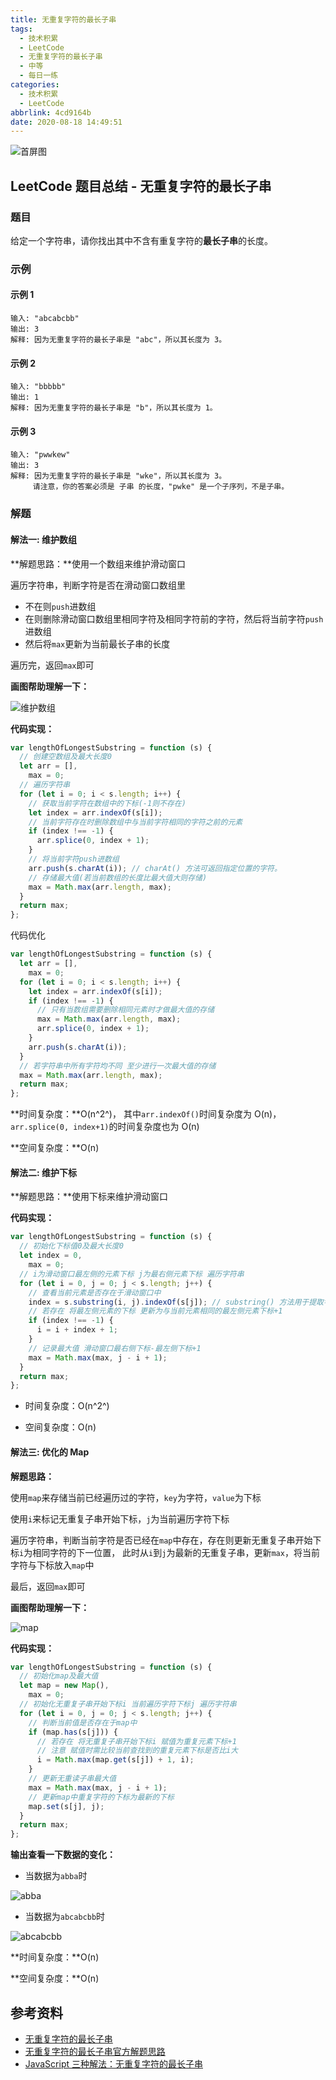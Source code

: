 ```yaml
---
title: 无重复字符的最长子串
tags:
  - 技术积累
  - LeetCode
  - 无重复字符的最长子串
  - 中等
  - 每日一练
categories:
  - 技术积累
  - LeetCode
abbrlink: 4cd9164b
date: 2020-08-18 14:49:51
---
```


![首屏图](https://s1.ax1x.com/2020/08/18/duIHij.jpg)

<!-- more -->

## LeetCode 题目总结 - 无重复字符的最长子串

### 题目

给定一个字符串，请你找出其中不含有重复字符的**最长子串**的长度。

### 示例

#### 示例 1

```text
输入: "abcabcbb"
输出: 3
解释: 因为无重复字符的最长子串是 "abc"，所以其长度为 3。
```

#### 示例 2

```text
输入: "bbbbb"
输出: 1
解释: 因为无重复字符的最长子串是 "b"，所以其长度为 1。
```

#### 示例 3

```text
输入: "pwwkew"
输出: 3
解释: 因为无重复字符的最长子串是 "wke"，所以其长度为 3。
     请注意，你的答案必须是 子串 的长度，"pwke" 是一个子序列，不是子串。
```

### 解题

#### 解法一: 维护数组

**解题思路：**使用一个数组来维护滑动窗口

遍历字符串，判断字符是否在滑动窗口数组里

- 不在则`push`进数组
- 在则删除滑动窗口数组里相同字符及相同字符前的字符，然后将当前字符`push`进数组
- 然后将`max`更新为当前最长子串的长度

遍历完，返回`max`即可

**画图帮助理解一下：**

![维护数组](https://s1.ax1x.com/2020/08/19/dQtNVO.jpg)

**代码实现：**

```js
var lengthOfLongestSubstring = function (s) {
  // 创建空数组及最大长度0
  let arr = [],
    max = 0;
  // 遍历字符串
  for (let i = 0; i < s.length; i++) {
    // 获取当前字符在数组中的下标(-1则不存在)
    let index = arr.indexOf(s[i]);
    // 当前字符存在时删除数组中与当前字符相同的字符之前的元素
    if (index !== -1) {
      arr.splice(0, index + 1);
    }
    // 将当前字符push进数组
    arr.push(s.charAt(i)); // charAt() 方法可返回指定位置的字符。
    // 存储最大值(若当前数组的长度比最大值大则存储)
    max = Math.max(arr.length, max);
  }
  return max;
};
```

代码优化

```js
var lengthOfLongestSubstring = function (s) {
  let arr = [],
    max = 0;
  for (let i = 0; i < s.length; i++) {
    let index = arr.indexOf(s[i]);
    if (index !== -1) {
      // 只有当数组需要删除相同元素时才做最大值的存储
      max = Math.max(arr.length, max);
      arr.splice(0, index + 1);
    }
    arr.push(s.charAt(i));
  }
  // 若字符串中所有字符均不同 至少进行一次最大值的存储
  max = Math.max(arr.length, max);
  return max;
};
```

**时间复杂度：**O(n^2^)， 其中`arr.indexOf()`时间复杂度为 O(n)，`arr.splice(0, index+1)`的时间复杂度也为 O(n)

**空间复杂度：**O(n)

#### 解法二: 维护下标

**解题思路：**使用下标来维护滑动窗口

**代码实现：**

```js
var lengthOfLongestSubstring = function (s) {
  // 初始化下标值0及最大长度0
  let index = 0,
    max = 0;
  // i为滑动窗口最左侧的元素下标 j为最右侧元素下标 遍历字符串
  for (let i = 0, j = 0; j < s.length; j++) {
    // 查看当前元素是否存在于滑动窗口中
    index = s.substring(i, j).indexOf(s[j]); // substring() 方法用于提取字符串中介于两个指定下标之间的字符。
    // 若存在 将最左侧元素的下标 更新为与当前元素相同的最左侧元素下标+1
    if (index !== -1) {
      i = i + index + 1;
    }
    // 记录最大值 滑动窗口最右侧下标-最左侧下标+1
    max = Math.max(max, j - i + 1);
  }
  return max;
};
```

- 时间复杂度：O(n^2^)

- 空间复杂度：O(n)

#### 解法三: 优化的 Map

**解题思路：**

使用`map`来存储当前已经遍历过的字符，`key`为字符，`value`为下标

使用`i`来标记无重复子串开始下标，`j`为当前遍历字符下标

遍历字符串，判断当前字符是否已经在`map`中存在，存在则更新无重复子串开始下标`i`为相同字符的下一位置，
此时从`i`到`j`为最新的无重复子串，更新`max`，将当前字符与下标放入`map`中

最后，返回`max`即可

**画图帮助理解一下：**

![map](https://s1.ax1x.com/2020/08/19/dlbEvQ.jpg)

**代码实现：**

```js
var lengthOfLongestSubstring = function (s) {
  // 初始化map及最大值
  let map = new Map(),
    max = 0;
  // 初始化无重复子串开始下标i 当前遍历字符下标j 遍历字符串
  for (let i = 0, j = 0; j < s.length; j++) {
    // 判断当前值是否存在于map中
    if (map.has(s[j])) {
      // 若存在 将无重复子串开始下标i 赋值为重复元素下标+1
      // 注意 赋值时需比较当前查找到的重复元素下标是否比i大
      i = Math.max(map.get(s[j]) + 1, i);
    }
    // 更新无重读子串最大值
    max = Math.max(max, j - i + 1);
    // 更新map中重复字符的下标为最新的下标
    map.set(s[j], j);
  }
  return max;
};
```

**输出查看一下数据的变化：**

- 当数据为`abba`时

![abba](https://s1.ax1x.com/2020/08/19/dlrqER.png)

- 当数据为`abcabcbb`时

![abcabcbb](https://s1.ax1x.com/2020/08/19/dlrLU1.png)

**时间复杂度：**O(n)

**空间复杂度：**O(n)

## 参考资料

- [无重复字符的最长子串](https://leetcode-cn.com/problems/longest-substring-without-repeating-characters/)
- [无重复字符的最长子串官方解题思路](https://leetcode-cn.com/problems/longest-substring-without-repeating-characters/solution/wu-zhong-fu-zi-fu-de-zui-chang-zi-chuan-by-leetc-2/)
- [JavaScript 三种解法：无重复字符的最长子串](https://leetcode-cn.com/problems/longest-substring-without-repeating-characters/solution/zi-jie-leetcode3wu-zhong-fu-zi-fu-de-zui-chang-zi-/)

